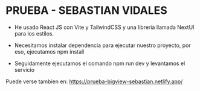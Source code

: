 # PRUEBA - SEBASTIAN VIDALES
- He usado React JS con Vite y TailwindCSS y una libreria llamada NextUI para los estilos.

- Necesitamos instalar dependencia para ejecutar nuestro proyecto, por eso, ejecutamos npm install
- Seguidamente ejecutamos el comando npm run dev y levantamos el servicio


Puede verse tambien en: https://prueba-bigview-sebastian.netlify.app/
